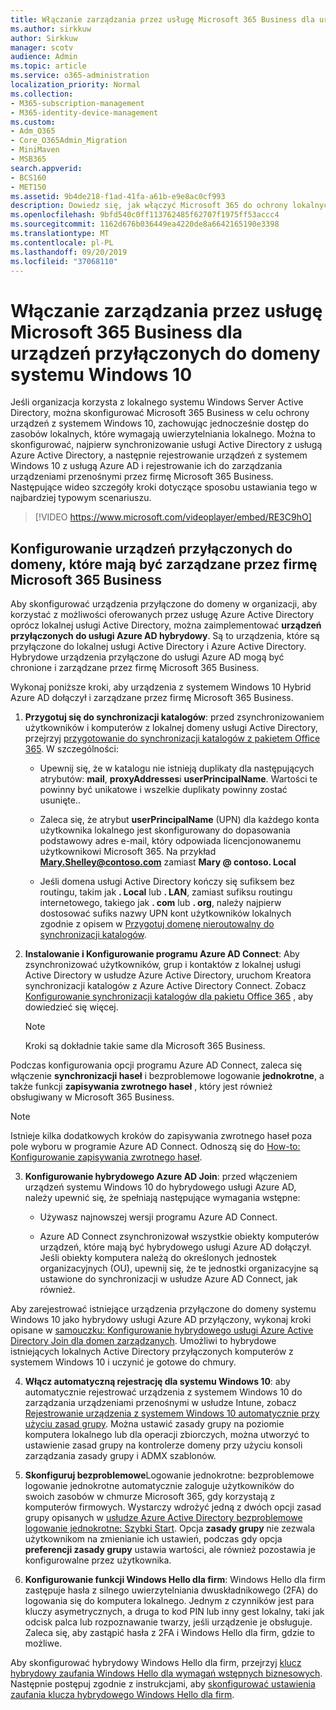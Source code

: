 ```yaml
---
title: Włączanie zarządzania przez usługę Microsoft 365 Business dla urządzeń przyłączonych do domeny systemu Windows 10
ms.author: sirkkuw
author: Sirkkuw
manager: scotv
audience: Admin
ms.topic: article
ms.service: o365-administration
localization_priority: Normal
ms.collection:
- M365-subscription-management
- M365-identity-device-management
ms.custom:
- Adm_O365
- Core_O365Admin_Migration
- MiniMaven
- MSB365
search.appverid:
- BCS160
- MET150
ms.assetid: 9b4de218-f1ad-41fa-a61b-e9e8ac0cf993
description: Dowiedz się, jak włączyć Microsoft 365 do ochrony lokalnych urządzeń z systemem Windows 10 przyłączonych do usługi AD.
ms.openlocfilehash: 9bfd540c0ff113762485f62707f1975ff53accc4
ms.sourcegitcommit: 1162d676b036449ea4220de8a6642165190e3398
ms.translationtype: MT
ms.contentlocale: pl-PL
ms.lasthandoff: 09/20/2019
ms.locfileid: "37068110"
---
```

# <a name="enable-domain-joined-windows-10-devices-to-be-managed-by-microsoft-365-business"></a>Włączanie zarządzania przez usługę Microsoft 365 Business dla urządzeń przyłączonych do domeny systemu Windows 10

Jeśli organizacja korzysta z lokalnego systemu Windows Server Active Directory, można skonfigurować Microsoft 365 Business w celu ochrony urządzeń z systemem Windows 10, zachowując jednocześnie dostęp do zasobów lokalnych, które wymagają uwierzytelniania lokalnego. Można to skonfigurować, najpierw synchronizowanie usługi Active Directory z usługą Azure Active Directory, a następnie rejestrowanie urządzeń z systemem Windows 10 z usługą Azure AD i rejestrowanie ich do zarządzania urządzeniami przenośnymi przez firmę Microsoft 365 Business.
Następujące wideo szczegóły kroki dotyczące sposobu ustawiania tego w najbardziej typowym scenariuszu.

> [!VIDEO https://www.microsoft.com/videoplayer/embed/RE3C9hO]
  
## <a name="set-up-domain-joined-devices-to-be-managed-by-microsoft-365-business"></a>Konfigurowanie urządzeń przyłączonych do domeny, które mają być zarządzane przez firmę Microsoft 365 Business

Aby skonfigurować urządzenia przyłączone do domeny w organizacji, aby korzystać z możliwości oferowanych przez usługę Azure Active Directory oprócz lokalnej usługi Active Directory, można zaimplementować **urządzeń przyłączonych do usługi Azure AD hybrydowy**. Są to urządzenia, które są przyłączone do lokalnej usługi Active Directory i Azure Active Directory. Hybrydowe urządzenia przyłączone do usługi Azure AD mogą być chronione i zarządzane przez firmę Microsoft 365 Business. 
  
Wykonaj poniższe kroki, aby urządzenia z systemem Windows 10 Hybrid Azure AD dołączył i zarządzane przez firmę Microsoft 365 Business.
  
1. **Przygotuj się do synchronizacji katalogów**: przed zsynchronizowaniem użytkowników i komputerów z lokalnej domeny usługi Active Directory, przejrzyj [przygotowanie do synchronizacji katalogów z pakietem Office 365](https://docs.microsoft.com/office365/enterprise/prepare-for-directory-synchronization). W szczególności:

   - Upewnij się, że w katalogu nie istnieją duplikaty dla następujących atrybutów: **mail**, **proxyAddresses**i **userPrincipalName**. Wartości te powinny być unikatowe i wszelkie duplikaty powinny zostać usunięte..
   
   - Zaleca się, że atrybut **userPrincipalName** (UPN) dla każdego konta użytkownika lokalnego jest skonfigurowany do dopasowania podstawowy adres e-mail, który odpowiada licencjonowanemu użytkownikowi Microsoft 365. Na przykład **Mary.Shelley@contoso.com** zamiast **Mary @ contoso. Local**
   
   - Jeśli domena usługi Active Directory kończy się sufiksem bez routingu, takim jak **. Local** lub **. LAN**, zamiast sufiksu routingu internetowego, takiego jak **. com** lub **. org**, należy najpierw dostosować sufiks nazwy UPN kont użytkowników lokalnych zgodnie z opisem w [Przygotuj domenę nieroutowalny do synchronizacji katalogów](https://docs.microsoft.com/office365/enterprise/prepare-a-non-routable-domain-for-directory-synchronization). 

2. **Instalowanie i Konfigurowanie programu Azure AD Connect**: Aby zsynchronizować użytkowników, grup i kontaktów z lokalnej usługi Active Directory w usłudze Azure Active Directory, uruchom Kreatora synchronizacji katalogów z Azure Active Directory Connect. Zobacz [Konfigurowanie synchronizacji katalogów dla pakietu Office 365](https://support.office.com/article/1b3b5318-6977-42ed-b5c7-96fa74b08846) , aby dowiedzieć się więcej.
    
    > [!NOTE]
    > Kroki są dokładnie takie same dla Microsoft 365 Business. 
    
Podczas konfigurowania opcji programu Azure AD Connect, zaleca się włączenie **synchronizacji haseł** i bezproblemowe logowanie **jednokrotne**, a także funkcji **zapisywania zwrotnego haseł** , który jest również obsługiwany w Microsoft 365 Business.

> [!NOTE]
> Istnieje kilka dodatkowych kroków do zapisywania zwrotnego haseł poza pole wyboru w programie Azure AD Connect. Odnoszą się do [How-to: Konfigurowanie zapisywania zwrotnego haseł](https://docs.microsoft.com/azure/active-directory/authentication/howto-sspr-writeback). 
     
3. **Konfigurowanie hybrydowego Azure AD Join**: przed włączeniem urządzeń systemu Windows 10 do hybrydowego usługi Azure AD, należy upewnić się, że spełniają następujące wymagania wstępne:

   - Używasz najnowszej wersji programu Azure AD Connect.

   - Azure AD Connect zsynchronizował wszystkie obiekty komputerów urządzeń, które mają być hybrydowego usługi Azure AD dołączył. Jeśli obiekty komputera należą do określonych jednostek organizacyjnych (OU), upewnij się, że te jednostki organizacyjne są ustawione do synchronizacji w usłudze Azure AD Connect, jak również.

Aby zarejestrować istniejące urządzenia przyłączone do domeny systemu Windows 10 jako hybrydowy usługi Azure AD przyłączony, wykonaj kroki opisane w [samouczku: Konfigurowanie hybrydowego usługi Azure Active Directory Join dla domen zarządzanych](https://docs.microsoft.com/azure/active-directory/devices/hybrid-azuread-join-managed-domains#configure-hybrid-azure-ad-join). Umożliwi to hybrydowe istniejących lokalnych Active Directory przyłączonych komputerów z systemem Windows 10 i uczynić je gotowe do chmury.
    
4. **Włącz automatyczną rejestrację dla systemu Windows 10**: aby automatycznie rejestrować urządzenia z systemem Windows 10 do zarządzania urządzeniami przenośnymi w usłudze Intune, zobacz [Rejestrowanie urządzenia z systemem Windows 10 automatycznie przy użyciu zasad grupy](https://docs.microsoft.com/windows/client-management/mdm/enroll-a-windows-10-device-automatically-using-group-policy). Można ustawić zasady grupy na poziomie komputera lokalnego lub dla operacji zbiorczych, można utworzyć to ustawienie zasad grupy na kontrolerze domeny przy użyciu konsoli zarządzania zasady grupy i ADMX szablonów.

5. **Skonfiguruj bezproblemowe**Logowanie jednokrotne: bezproblemowe logowanie jednokrotne automatycznie zaloguje użytkowników do swoich zasobów w chmurze Microsoft 365, gdy korzystają z komputerów firmowych. Wystarczy wdrożyć jedną z dwóch opcji zasad grupy opisanych w [usłudze Azure Active Directory bezproblemowe logowanie jednokrotne: Szybki Start](https://docs.microsoft.com/azure/active-directory/hybrid/how-to-connect-sso-quick-start#step-2-enable-the-feature). Opcja **zasady grupy** nie zezwala użytkownikom na zmienianie ich ustawień, podczas gdy opcja **preferencji zasady grupy** ustawia wartości, ale również pozostawia je konfigurowalne przez użytkownika.

6. **Konfigurowanie funkcji Windows Hello dla firm**: Windows Hello dla firm zastępuje hasła z silnego uwierzytelniania dwuskładnikowego (2FA) do logowania się do komputera lokalnego. Jednym z czynników jest para kluczy asymetrycznych, a druga to kod PIN lub inny gest lokalny, taki jak odcisk palca lub rozpoznawanie twarzy, jeśli urządzenie je obsługuje. Zaleca się, aby zastąpić hasła z 2FA i Windows Hello dla firm, gdzie to możliwe.

Aby skonfigurować hybrydowy Windows Hello dla firm, przejrzyj [klucz hybrydowy zaufania Windows Hello dla wymagań wstępnych biznesowych](https://docs.microsoft.com/windows/security/identity-protection/hello-for-business/hello-hybrid-key-trust-prereqs). Następnie postępuj zgodnie z instrukcjami, aby [skonfigurować ustawienia zaufania klucza hybrydowego Windows Hello dla firm](https://docs.microsoft.com/windows/security/identity-protection/hello-for-business/hello-hybrid-key-whfb-settings). 
